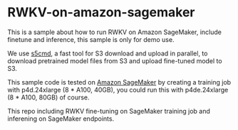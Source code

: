 # RWKV-on-amazon-sagemaker
This is a sample about how to run RWKV on Amazon SageMaker, include finetune and inference, this sample is only for demo use.

We use [s5cmd](https://github.com/peak/s5cmd), a fast tool for S3 download and upload in parallel, to download pretrained model files from S3 and upload fine-tuned model to S3.

This sample code is tested on [Amazon SageMaker](https://aws.amazon.com/pm/sagemaker/) by creating a training job with p4d.24xlarge (8 * A100, 40GB), you could run this with p4de.24xlarge (8 * A100, 80GB) of course.

This repo including RWKV fine-tuning on SageMaker training job and inferening on SageMaker endpoints.